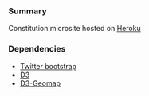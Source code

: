 ### Summary

Constitution microsite hosted on [Heroku](https://constitutions.herokuapp.com/)

### Dependencies

- [Twitter bootstrap](http://getbootstrap.com/2.3.2/)  
- [D3](https://d3js.org/)    
- [D3-Geomap](https://d3-geomap.github.io/)  
